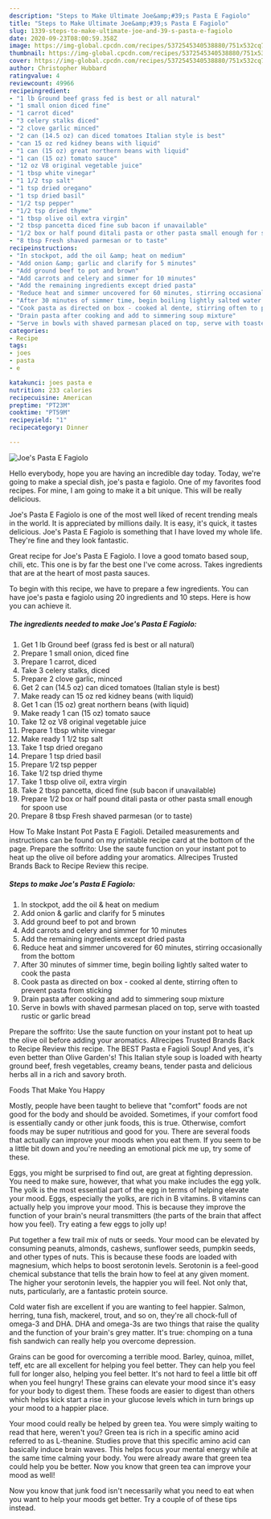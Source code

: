 ```yaml
---
description: "Steps to Make Ultimate Joe&amp;#39;s Pasta E Fagiolo"
title: "Steps to Make Ultimate Joe&amp;#39;s Pasta E Fagiolo"
slug: 1339-steps-to-make-ultimate-joe-and-39-s-pasta-e-fagiolo
date: 2020-09-23T08:00:59.358Z
image: https://img-global.cpcdn.com/recipes/5372545340538880/751x532cq70/joes-pasta-e-fagiolo-recipe-main-photo.jpg
thumbnail: https://img-global.cpcdn.com/recipes/5372545340538880/751x532cq70/joes-pasta-e-fagiolo-recipe-main-photo.jpg
cover: https://img-global.cpcdn.com/recipes/5372545340538880/751x532cq70/joes-pasta-e-fagiolo-recipe-main-photo.jpg
author: Christopher Hubbard
ratingvalue: 4
reviewcount: 49966
recipeingredient:
- "1 lb Ground beef grass fed is best or all natural"
- "1 small onion diced fine"
- "1 carrot diced"
- "3 celery stalks diced"
- "2 clove garlic minced"
- "2 can (14.5 oz) can diced tomatoes Italian style is best"
- "can 15 oz red kidney beans with liquid"
- "1 can (15 oz) great northern beans with liquid"
- "1 can (15 oz) tomato sauce"
- "12 oz V8 original vegetable juice"
- "1 tbsp white vinegar"
- "1 1/2 tsp salt"
- "1 tsp dried oregano"
- "1 tsp dried basil"
- "1/2 tsp pepper"
- "1/2 tsp dried thyme"
- "1 tbsp olive oil extra virgin"
- "2 tbsp pancetta diced fine sub bacon if unavailable"
- "1/2 box or half pound ditali pasta or other pasta small enough for spoon use"
- "8 tbsp Fresh shaved parmesan or to taste"
recipeinstructions:
- "In stockpot, add the oil &amp; heat on medium"
- "Add onion &amp; garlic and clarify for 5 minutes"
- "Add ground beef to pot and brown"
- "Add carrots and celery and simmer for 10 minutes"
- "Add the remaining ingredients except dried pasta"
- "Reduce heat and simmer uncovered for 60 minutes, stirring occasionally from the bottom"
- "After 30 minutes of simmer time, begin boiling lightly salted water to cook the pasta"
- "Cook pasta as directed on box - cooked al dente, stirring often to prevent pasta from sticking"
- "Drain pasta after cooking and add to simmering soup mixture"
- "Serve in bowls with shaved parmesan placed on top, serve with toasted rustic or garlic bread"
categories:
- Recipe
tags:
- joes
- pasta
- e

katakunci: joes pasta e 
nutrition: 233 calories
recipecuisine: American
preptime: "PT23M"
cooktime: "PT59M"
recipeyield: "1"
recipecategory: Dinner

---
```



![Joe&#39;s Pasta E Fagiolo](https://img-global.cpcdn.com/recipes/5372545340538880/751x532cq70/joes-pasta-e-fagiolo-recipe-main-photo.jpg)

Hello everybody, hope you are having an incredible day today. Today, we're going to make a special dish, joe&#39;s pasta e fagiolo. One of my favorites food recipes. For mine, I am going to make it a bit unique. This will be really delicious.

Joe&#39;s Pasta E Fagiolo is one of the most well liked of recent trending meals in the world. It is appreciated by millions daily. It is easy, it's quick, it tastes delicious. Joe&#39;s Pasta E Fagiolo is something that I have loved my whole life. They're fine and they look fantastic.

Great recipe for Joe&#39;s Pasta E Fagiolo. I love a good tomato based soup, chili, etc. This one is by far the best one I&#39;ve come across. Takes ingredients that are at the heart of most pasta sauces.


To begin with this recipe, we have to prepare a few ingredients. You can have joe&#39;s pasta e fagiolo using 20 ingredients and 10 steps. Here is how you can achieve it.

<!--inarticleads1-->

##### The ingredients needed to make Joe&#39;s Pasta E Fagiolo:

1. Get 1 lb Ground beef (grass fed is best or all natural)
1. Prepare 1 small onion, diced fine
1. Prepare 1 carrot, diced
1. Take 3 celery stalks, diced
1. Prepare 2 clove garlic, minced
1. Get 2 can (14.5 oz) can diced tomatoes (Italian style is best)
1. Make ready can 15 oz red kidney beans (with liquid)
1. Get 1 can (15 oz) great northern beans (with liquid)
1. Make ready 1 can (15 oz) tomato sauce
1. Take 12 oz V8 original vegetable juice
1. Prepare 1 tbsp white vinegar
1. Make ready 1 1/2 tsp salt
1. Take 1 tsp dried oregano
1. Prepare 1 tsp dried basil
1. Prepare 1/2 tsp pepper
1. Take 1/2 tsp dried thyme
1. Take 1 tbsp olive oil, extra virgin
1. Take 2 tbsp pancetta, diced fine (sub bacon if unavailable)
1. Prepare 1/2 box or half pound ditali pasta or other pasta small enough for spoon use
1. Prepare 8 tbsp Fresh shaved parmesan (or to taste)


How To Make Instant Pot Pasta E Fagioli. Detailed measurements and instructions can be found on my printable recipe card at the bottom of the page. Prepare the soffrito: Use the saute function on your instant pot to heat up the olive oil before adding your aromatics. Allrecipes Trusted Brands Back to Recipe Review this recipe. 

<!--inarticleads2-->

##### Steps to make Joe&#39;s Pasta E Fagiolo:

1. In stockpot, add the oil &amp; heat on medium
1. Add onion &amp; garlic and clarify for 5 minutes
1. Add ground beef to pot and brown
1. Add carrots and celery and simmer for 10 minutes
1. Add the remaining ingredients except dried pasta
1. Reduce heat and simmer uncovered for 60 minutes, stirring occasionally from the bottom
1. After 30 minutes of simmer time, begin boiling lightly salted water to cook the pasta
1. Cook pasta as directed on box - cooked al dente, stirring often to prevent pasta from sticking
1. Drain pasta after cooking and add to simmering soup mixture
1. Serve in bowls with shaved parmesan placed on top, serve with toasted rustic or garlic bread


Prepare the soffrito: Use the saute function on your instant pot to heat up the olive oil before adding your aromatics. Allrecipes Trusted Brands Back to Recipe Review this recipe. The BEST Pasta e Fagioli Soup! And yes, it&#39;s even better than Olive Garden&#39;s! This Italian style soup is loaded with hearty ground beef, fresh vegetables, creamy beans, tender pasta and delicious herbs all in a rich and savory broth. 

Foods That Make You Happy


Mostly, people have been taught to believe that "comfort" foods are not good for the body and should be avoided. Sometimes, if your comfort food is essentially candy or other junk foods, this is true. Otherwise, comfort foods may be super nutritious and good for you. There are several foods that actually can improve your moods when you eat them. If you seem to be a little bit down and you're needing an emotional pick me up, try some of these.

Eggs, you might be surprised to find out, are great at fighting depression. You need to make sure, however, that what you make includes the egg yolk. The yolk is the most essential part of the egg in terms of helping elevate your mood. Eggs, especially the yolks, are rich in B vitamins. B vitamins can actually help you improve your mood. This is because they improve the function of your brain's neural transmitters (the parts of the brain that affect how you feel). Try eating a few eggs to jolly up!

Put together a few trail mix of nuts or seeds. Your mood can be elevated by consuming peanuts, almonds, cashews, sunflower seeds, pumpkin seeds, and other types of nuts. This is because these foods are loaded with magnesium, which helps to boost serotonin levels. Serotonin is a feel-good chemical substance that tells the brain how to feel at any given moment. The higher your serotonin levels, the happier you will feel. Not only that, nuts, particularly, are a fantastic protein source.

Cold water fish are excellent if you are wanting to feel happier. Salmon, herring, tuna fish, mackerel, trout, and so on, they're all chock-full of omega-3 and DHA. DHA and omega-3s are two things that raise the quality and the function of your brain's grey matter. It's true: chomping on a tuna fish sandwich can really help you overcome depression. 

Grains can be good for overcoming a terrible mood. Barley, quinoa, millet, teff, etc are all excellent for helping you feel better. They can help you feel full for longer also, helping you feel better. It's not hard to feel a little bit off when you feel hungry! These grains can elevate your mood since it's easy for your body to digest them. These foods are easier to digest than others which helps kick start a rise in your glucose levels which in turn brings up your mood to a happier place.

Your mood could really be helped by green tea. You were simply waiting to read that here, weren't you? Green tea is rich in a specific amino acid referred to as L-theanine. Studies prove that this specific amino acid can basically induce brain waves. This helps focus your mental energy while at the same time calming your body. You were already aware that green tea could help you be better. Now you know that green tea can improve your mood as well!

Now you know that junk food isn't necessarily what you need to eat when you want to help your moods get better. Try  a  couple of  of  these  tips  instead.

